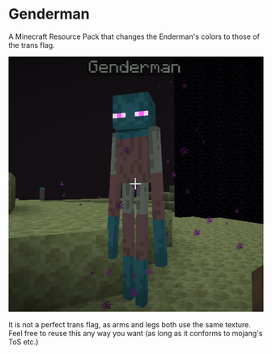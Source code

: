 # Genderman

A Minecraft Resource Pack that changes the Enderman's colors to those of the trans flag.

![](./pack.png)

It is not a perfect trans flag, as arms and legs both use the same texture. Feel free to reuse this any way you want (as long as it conforms to mojang's ToS etc.)

